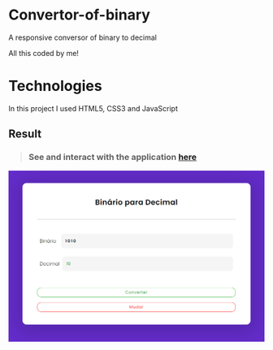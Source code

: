 # Convertor-of-binary
A responsive conversor of binary to decimal 

All this coded by me!

# Technologies
In this project I used HTML5, CSS3 and JavaScript

## Result

> ### See and interact with the application [here](https://binary-to-decimal-lusk1nha.vercel.app/) 
[![codepen.io](./public/assets/image-github.png)](https://binary-to-decimal-lusk1nha.vercel.app/)
